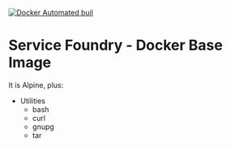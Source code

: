 
[![Docker Automated buil](https://img.shields.io/docker/automated/jrottenberg/ffmpeg.svg?maxAge=2592000)](https://hub.docker.com/r/servicefoundry/docker-base/)

# Service Foundry - Docker Base Image

It is Alpine, plus:

- Utilities
  - bash
  - curl
  - gnupg
  - tar